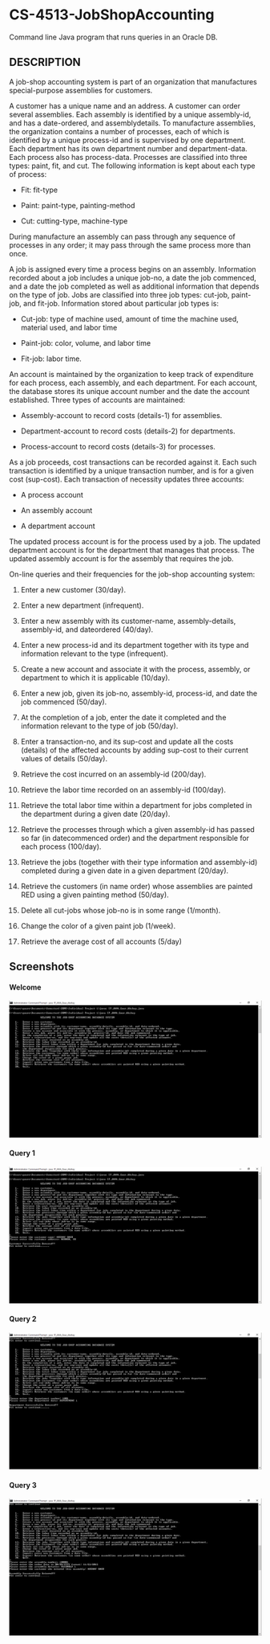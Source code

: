 # CS-4513-JobShopAccounting
Command line Java program that runs queries in an Oracle DB.


## DESCRIPTION

A job-shop accounting system is part of an organization that manufactures special-purpose assemblies for customers.   
 
A customer has a unique name and an address.  A customer can order several assemblies.  Each assembly is identified by a unique assembly-id, and has a date-ordered, and assemblydetails.   To manufacture assemblies, the organization contains a number of processes, each of which is identified by a unique process-id and is supervised by one department.  Each department has its own department number and department-data.  Each process also has process-data.  Processes are classified into three types: paint, fit, and cut.  The following information is kept about each type of process:

* Fit: fit-type

* Paint: paint-type, painting-method

* Cut: cutting-type, machine-type

During manufacture an assembly can pass through any sequence of processes in any order; it may pass through the same process more than once. 
 
A job is assigned every time a process begins on an assembly.  Information recorded about a job includes a unique job-no, a date the job commenced, and a date the job completed as well as additional information that depends on the type of job.   Jobs are classified into three job types: cut-job, paint-job, and fit-job.  Information stored about particular job types is:

* Cut-job: type of machine used, amount of time the machine used, material used, and labor time

* Paint-job: color, volume, and labor time

* Fit-job: labor time. 
 
An account is maintained by the organization to keep track of expenditure for each process, each assembly, and each department.  For each account, the database stores its unique account number and the date the account established. Three types of accounts are maintained:

* Assembly-account to record costs (details-1) for assemblies.

* Department-account to record costs (details-2) for departments.

* Process-account to record costs (details-3) for processes. 
 
As a job proceeds, cost transactions can be recorded against it.  Each such transaction is identified by a unique transaction number, and is for a given cost (sup-cost).  Each transaction of necessity updates three accounts:

* A process account

* An assembly account

* A department account

The updated process account is for the process used by a job.  The updated department account is for the department that manages that process.  The updated assembly account is for the assembly that requires the job.
 
On-line queries and their frequencies for the job-shop accounting system: 
 
1. Enter a new customer (30/day).

2. Enter a new department (infrequent).

3. Enter a new assembly with its customer-name, assembly-details, assembly-id, and dateordered (40/day).

4. Enter a new process-id and its department together with its type and information relevant to the type (infrequent).

5. Create a new account and associate it with the process, assembly, or department to which it is applicable (10/day).

6. Enter a new job, given its job-no, assembly-id, process-id, and date the job commenced (50/day).

7. At the completion of a job, enter the date it completed and the information relevant to the type of job (50/day).

8. Enter a transaction-no, and its sup-cost and update all the costs (details) of the affected accounts by adding sup-cost to their current values of details (50/day).

9. Retrieve the cost incurred on an assembly-id (200/day).

10. Retrieve the labor time recorded on an assembly-id (100/day).

11. Retrieve the total labor time within a department for jobs completed in the department during a given date (20/day).

12. Retrieve the processes through which a given assembly-id has passed so far (in datecommenced order) and the department responsible for each process (100/day).

13. Retrieve the jobs (together with their type information and assembly-id) completed during a given date in a given department (20/day).

14. Retrieve the customers (in name order) whose assemblies are painted RED using a given painting method (50/day).

15. Delete all cut-jobs whose job-no is in some range (1/month).

16. Change the color of a given paint job (1/week). 

17. Retrieve the average cost of all accounts (5/day)

## Screenshots

#### Welcome
![Welcome screen](screen1.png)

#### Query 1
![Query 1](screen2.png)

#### Query 2
![Query 2](screen3.png)

#### Query 3
![Query 3](screen4.png)
